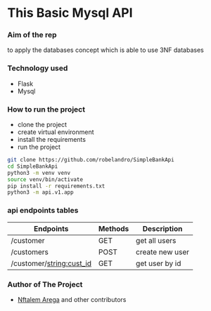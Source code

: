 # This Basic Mysql API 

### Aim of the rep

to apply the databases concept which is able to use 3NF databases

### Technology used

- Flask
- Mysql

### How to run the project

- clone the project
- create virtual environment
- install the requirements
- run the project

```bash
git clone https://github.com/robelandro/SimpleBankApi
cd SimpleBankApi
python3 -m venv venv
source venv/bin/activate
pip install -r requirements.txt
python3 -m api.v1.app
```

### api endpoints tables

| Endpoints | Methods | Description |
| --- | --- | --- |
| /customer | GET | get all users |
| /customers | POST | create new user |
| /customer/<string:cust_id> | GET | get user by id |

### Author of The Project

- [Nftalem Arega](https://github.com/robelandro) 
and other contributors
